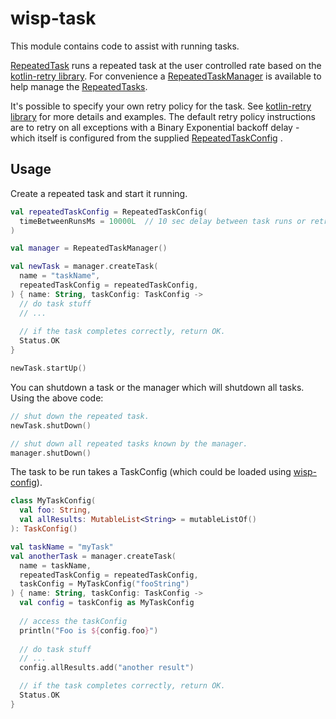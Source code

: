 # wisp-task

This module contains code to assist with running tasks.

[RepeatedTask](https://github.com/cashapp/wisp/blob/master/wisp-task/src/main/kotlin/wisp/task/RepeatedTask.kt)
runs a repeated task at the user controlled rate based on the
[kotlin-retry library](https://github.com/michaelbull/kotlin-retry). For convenience a
[RepeatedTaskManager](https://github.com/cashapp/wisp/blob/master/wisp-task/src/main/kotlin/wisp/task/RepeatedTaskManager.kt)
is available to help manage the
[RepeatedTasks](https://github.com/cashapp/wisp/blob/master/wisp-task/src/main/kotlin/wisp/task/RepeatedTask.kt).

It's possible to specify your own retry policy for the task. See
[kotlin-retry library](https://github.com/michaelbull/kotlin-retry) for more details and examples. The default retry
policy instructions are to retry on all exceptions with a Binary Exponential backoff delay - which itself is configured
from the supplied
[RepeatedTaskConfig](https://github.com/cashapp/wisp/blob/master/wisp-task/src/main/kotlin/wisp/task/RepeatedTaskConfig.kt)
.

## Usage

Create a repeated task and start it running.

```kotlin
val repeatedTaskConfig = RepeatedTaskConfig(
  timeBetweenRunsMs = 10000L  // 10 sec delay between task runs or retries
)

val manager = RepeatedTaskManager()

val newTask = manager.createTask(
  name = "taskName",
  repeatedTaskConfig = repeatedTaskConfig,
) { name: String, taskConfig: TaskConfig ->
  // do task stuff
  // ...
  
  // if the task completes correctly, return OK.
  Status.OK
}

newTask.startUp()
```

You can shutdown a task or the manager which will shutdown all tasks. Using the above code:

```kotlin
// shut down the repeated task.
newTask.shutDown()

// shut down all repeated tasks known by the manager.
manager.shutDown()
```

The task to be run takes a TaskConfig (which could be loaded using
[wisp-config](https://github.com/cashapp/wisp/tree/master/wisp-config)).

```kotlin
class MyTaskConfig(
  val foo: String,
  val allResults: MutableList<String> = mutableListOf()
): TaskConfig()

val taskName = "myTask"
val anotherTask = manager.createTask(
  name = taskName,
  repeatedTaskConfig = repeatedTaskConfig,
  taskConfig = MyTaskConfig("fooString")
) { name: String, taskConfig: TaskConfig ->
  val config = taskConfig as MyTaskConfig
  
  // access the taskConfig
  println("Foo is ${config.foo}")
  
  // do task stuff
  // ...
  config.allResults.add("another result")

  // if the task completes correctly, return OK.
  Status.OK
}
```
